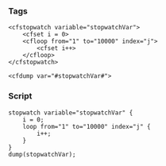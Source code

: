 ### Tags
```lucee+trycf
<cfstopwatch variable="stopwatchVar">
    <cfset i = 0>
    <cfloop from="1" to="10000" index="j">
        <cfset i++>
    </cfloop>
</cfstopwatch>

<cfdump var="#stopwatchVar#">
```

### Script
```luceescript+trycf
stopwatch variable="stopwatchVar" {
    i = 0;
    loop from="1" to="10000" index="j" {
        i++;
    }
}
dump(stopwatchVar);
```

